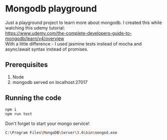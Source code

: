 # Mongodb playground

Just a playground project to learn more about mongodb. I created this while watching this udemy tutorial:  
https://www.udemy.com/the-complete-developers-guide-to-mongodb/learn/v4/overview  
With a little difference - I used jasmine tests instead of mocha and async/await syntax instead of promises.

## Prerequisites

1.  Node
2.  mongodb served on localhost:27017

## Running the code

```bash
npm i
npm run test
```

Don't forget to start your mongo service!

```bash
C:\Program Files\MongoDB\Server\3.6\bin\mongod.exe
```
